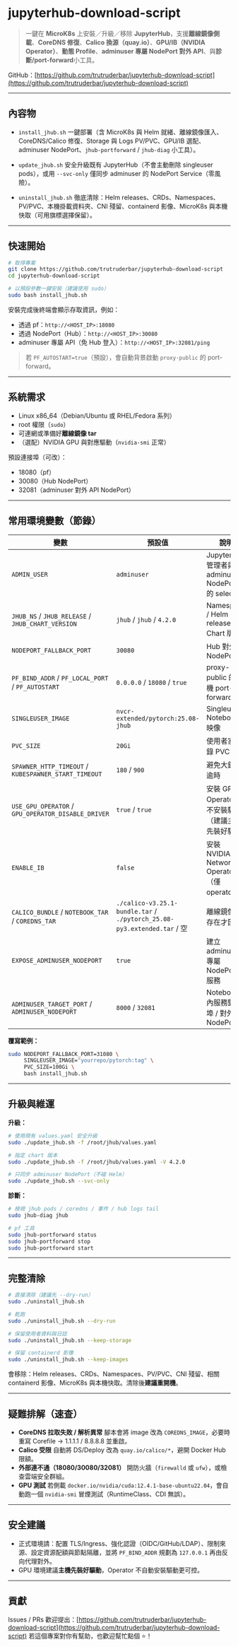 # jupyterhub-download-script

> 一鍵在 **MicroK8s** 上安裝／升級／移除 **JupyterHub**，支援**離線鏡像側載**、**CoreDNS 修復**、**Calico 換源（quay.io）**、**GPU/IB（NVIDIA Operator）**、**動態 Profile**、**adminuser 專屬 NodePort 對外 API**、與**診斷/port-forward**小工具。

GitHub：[https://github.com/trutruderbar/jupyterhub-download-script](https://github.com/trutruderbar/jupyterhub-download-script)

---

## 內容物

* `install_jhub.sh`
  一鍵部署（含 MicroK8s 與 Helm 就緒、離線鏡像匯入、CoreDNS/Calico 修復、Storage 與 Logs PV/PVC、GPU/IB 選配、adminuser NodePort、`jhub-portforward` / `jhub-diag` 小工具）。

* `update_jhub.sh`
  安全升級既有 JupyterHub（不會主動刪除 singleuser pods），或用 `--svc-only` 僅同步 adminuser 的 NodePort Service（零風險）。

* `uninstall_jhub.sh`
  徹底清除：Helm releases、CRDs、Namespaces、PV/PVC、本機掛載資料夾、CNI 殘留、containerd 影像、MicroK8s 與本機快取（可用旗標選擇保留）。

---

## 快速開始

```bash
# 取得專案
git clone https://github.com/trutruderbar/jupyterhub-download-script
cd jupyterhub-download-script

# 以預設參數一鍵安裝（建議使用 sudo）
sudo bash install_jhub.sh
```

安裝完成後終端會顯示存取資訊，例如：

* 透過 pf：`http://<HOST_IP>:18080`
* 透過 NodePort（Hub）：`http://<HOST_IP>:30080`
* adminuser 專屬 API（免 Hub 登入）：`http://<HOST_IP>:32081/ping`

> 若 `PF_AUTOSTART=true`（預設），會自動背景啟動 `proxy-public` 的 port-forward。

---

## 系統需求

* Linux x86\_64（Debian/Ubuntu 或 RHEL/Fedora 系列）
* root 權限（`sudo`）
* 可連網或準備好**離線鏡像 tar**
* （選配）NVIDIA GPU 與對應驅動（`nvidia-smi` 正常）

預設連接埠（可改）：

* 18080（pf）
* 30080（Hub NodePort）
* 32081（adminuser 對外 API NodePort）

---

## 常用環境變數（節錄）

| 變數                                                   | 預設值                                                                    | 說明                                            |
| ---------------------------------------------------- | ---------------------------------------------------------------------- | --------------------------------------------- |
| `ADMIN_USER`                                         | `adminuser`                                                            | JupyterHub 管理者與 adminuser NodePort 的 selector |
| `JHUB_NS` / `JHUB_RELEASE` / `JHUB_CHART_VERSION`    | `jhub` / `jhub` / `4.2.0`                                              | Namespace / Helm release / Chart 版本           |
| `NODEPORT_FALLBACK_PORT`                             | `30080`                                                                | Hub 對外 NodePort                               |
| `PF_BIND_ADDR` / `PF_LOCAL_PORT` / `PF_AUTOSTART`    | `0.0.0.0` / `18080` / `true`                                           | proxy-public 的本機 port-forward                 |
| `SINGLEUSER_IMAGE`                                   | `nvcr-extended/pytorch:25.08-jhub`                                     | Singleuser Notebook 映像                        |
| `PVC_SIZE`                                           | `20Gi`                                                                 | 使用者家目錄 PVC                                    |
| `SPAWNER_HTTP_TIMEOUT` / `KUBESPAWNER_START_TIMEOUT` | `180` / `900`                                                          | 避免大鏡像逾時                                       |
| `USE_GPU_OPERATOR` / `GPU_OPERATOR_DISABLE_DRIVER`   | `true` / `true`                                                        | 安裝 GPU Operator；不安裝驅動（建議主機先裝好驅動）              |
| `ENABLE_IB`                                          | `false`                                                                | 安裝 NVIDIA Network Operator（僅 operator）        |
| `CALICO_BUNDLE` / `NOTEBOOK_TAR` / `COREDNS_TAR`     | `./calico-v3.25.1-bundle.tar` / `./pytorch_25.08-py3.extended.tar` / 空 | 離線鏡像 tar 存在才匯入                                |
| `EXPOSE_ADMINUSER_NODEPORT`                          | `true`                                                                 | 建立 adminuser 專屬 NodePort 服務                   |
| `ADMINUSER_TARGET_PORT` / `ADMINUSER_NODEPORT`       | `8000` / `32081`                                                       | Notebook 內服務監聽埠 / 對外 NodePort                 |

**覆寫範例：**

```bash
sudo NODEPORT_FALLBACK_PORT=31080 \
     SINGLEUSER_IMAGE="yourrepo/pytorch:tag" \
     PVC_SIZE=100Gi \
     bash install_jhub.sh
```

---

## 升級與維運

**升級：**

```bash
# 使用現有 values.yaml 安全升級
sudo ./update_jhub.sh -f /root/jhub/values.yaml

# 指定 chart 版本
sudo ./update_jhub.sh -f /root/jhub/values.yaml -V 4.2.0

# 只同步 adminuser NodePort（不碰 Helm）
sudo ./update_jhub.sh --svc-only
```

**診斷：**

```bash
# 檢視 jhub pods / coredns / 事件 / hub logs tail
sudo jhub-diag jhub

# pf 工具
sudo jhub-portforward status
sudo jhub-portforward stop
sudo jhub-portforward start
```

---

## 完整清除

```bash
# 直接清除（建議先 --dry-run）
sudo ./uninstall_jhub.sh

# 乾跑
sudo ./uninstall_jhub.sh --dry-run

# 保留使用者資料與日誌
sudo ./uninstall_jhub.sh --keep-storage

# 保留 containerd 影像
sudo ./uninstall_jhub.sh --keep-images
```

會移除：Helm releases、CRDs、Namespaces、PV/PVC、CNI 殘留、相關 containerd 影像、MicroK8s 與本機快取。清除後**建議重開機**。

---

## 疑難排解（速查）

* **CoreDNS 拉取失敗 / 解析異常**
  腳本會將 image 改為 `COREDNS_IMAGE`，必要時重寫 Corefile → 1.1.1.1 / 8.8.8.8 並重啟。
* **Calico 受限**
  自動將 DS/Deploy 改為 `quay.io/calico/*`，避開 Docker Hub 限額。
* **外部連不通（18080/30080/32081）**
  開防火牆（`firewalld` 或 `ufw`），或檢查雲端安全群組。
* **GPU 測試**
  若側載 `docker.io/nvidia/cuda:12.4.1-base-ubuntu22.04`，會自動跑一個 `nvidia-smi` 冒煙測試（RuntimeClass、CDI 無誤）。

---

## 安全建議

* 正式環境請：配置 TLS/Ingress、強化認證（OIDC/GitHub/LDAP）、限制來源、設定資源配額與節點隔離，並將 `PF_BIND_ADDR` 規劃為 `127.0.0.1` 再由反向代理對外。
* GPU 環境建議**主機先裝好驅動**，Operator 不自動安裝驅動更可控。

---

## 貢獻

Issues / PRs 歡迎提出：[https://github.com/trutruderbar/jupyterhub-download-script](https://github.com/trutruderbar/jupyterhub-download-script)
若這個專案對你有幫助，也歡迎幫忙點個 ⭐️！
